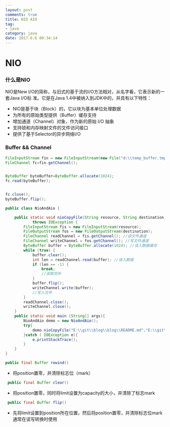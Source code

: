 ```yaml
---
layout: post
comments: true
title: NIO AIO
tag: 
- java
category: java
date: 2017.6.6 00:34:14 
---
```

# NIO
### 什么是NIO
NIO是New I/O的简称，与旧式的基于流的I/O方法相对，从名字看，它表示新的一套Java I/O标
准。它是在Java 1.4中被纳入到JDK中的，并具有以下特性：
* NIO是基于块（Block）的，它以块为基本单位处理数据
* 为所有的原始类型提供（Buffer）缓存支持
* 增加通道（Channel）对象，作为新的原始 I/O 抽象
* 支持锁和内存映射文件的文件访问接口
* 提供了基于Selector的异步网络I/O
<!-- more -->
### Buffer && Channel
```java
FileInputStream fin = new FileInputStream(new File("d:\\temp_buffer.tmp"));
FileChannel fc=fin.getChannel();


ByteBuffer byteBuffer=ByteBuffer.allocate(1024);
fc.read(byteBuffer);


fc.close();
byteBuffer.flip();
```

```java
public class NioAndAio {

    public static void nioCopyFile(String resource, String destination)
            throws IOException {
        FileInputStream fis = new FileInputStream(resource);
        FileOutputStream fos = new FileOutputStream(destination);
        FileChannel readChannel = fis.getChannel(); //读文件通道
        FileChannel writeChannel = fos.getChannel(); //写文件通道
        ByteBuffer buffer = ByteBuffer.allocate(1024); //读入数据缓存
        while (true) {
            buffer.clear();
            int len = readChannel.read(buffer); //读入数据
            if (len == -1) {
                break;
                //读取完毕
            }
            buffer.flip();
            writeChannel.write(buffer);
            //写入文件
        }
        readChannel.close();
        writeChannel.close();
    }
    public static void main (String[] args){
        NioAndAio demo = new NioAndAio();
        try{
            demo.nioCopyFile("E:\\git\\blog\\blog\\README.md","E:\\git\\blog\\blog\\README2.md");
        }catch ( IOException e){
            e.printStackTrace();
        }
    }
}
```

```java
public final Buffer rewind()
``` 
* 将position置零，并清除标志位（mark）
```java
 public final Buffer clear()
``` 

* 将position置零，同时将limit设置为capacity的大小，并清除了标志mark
```java
 public final Buffer flip()
``` 
* 先将limit设置到position所在位置，然后将position置零，并清除标志位mark
通常在读写转换时使用




